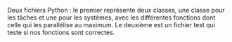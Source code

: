 Deux fichiers Python :
le premier représente deux classes, une classe pour les tâches et une pour les systèmes, avec les différentes fonctions dont celle qui les parallélise au maximum.
Le deuxième est un fichier test qui teste si nos fonctions sont correctes.
